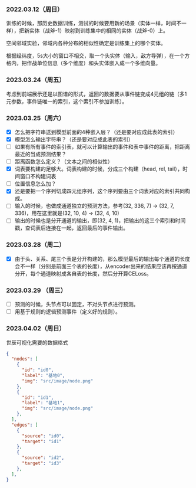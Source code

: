 ### 2022.03.12（周日）

训练的时候，那历史数据训练，测试的时候要用新的场景（实体一样，时间不一样），把新实体（战斧-1）映射到训练集中的相同的实体（战斧-0）上。

空间邻域实验，邻域内各种分布的相似性确定是训练集上的哪个实体。

根据经纬度，5s大小的窗口不相交，取一个头实体（输入，敌方导弹），在一个方格内，把作战单位信息（多个维度）和头实体嵌入成一个多维向量。



### 2023.03.24（周五）

考虑到前端展示还是以图谱的形式，返回的数据要从事件链变成4元组的链（多1元参数，事件链唯一的索引，这个索引不参加训练）。

### 2023.03.25（周六）

- [x] 怎么把字符串送到模型前面的4种嵌入层？（还是要对应成此表的索引）
- [x] 模型怎么输出字符串？（还是要对应成此表的索引）
- [ ] 如果有所有事件的索引表，就可以计算输出的事件和表中事件的距离，把距离最近的当成预测结果？
- [ ] 距离函数怎么定义？（文本之间的相似性）
- [x] 词表要构建的足够大。词表构建的时候，分成三个构建（head, rel, tail），时间窗口不构建词表
- [ ] 位置信息怎么加？
- [x] 还是要把一个序列切成四元组序列，这个序列要由三个词表对应的索引共同构成。
- [ ] 输入的时候，也做成通道独立的预测方法，参考(32, 336, 7) -> (32, 7, 336)，用在这里就是(32, 10, 4) -> (32, 4, 10)
- [ ] 输出的时候也是分开通道的输出，即(32, 4, 1)，把输出的这三个索引和时间戳，查词表后连接在一起，返回最后的事件输出。

### 2023.03.28（周二）

- [x] 由于头、关系、尾三个表是分开构建的，那么模型最后的输出每个通道的长度会不一样（分别是前面三个表的长度），从encoder出来的结果应该再按通道分开，每个通道映射成各自表的长度，然后分开算CELoss。

### 2023.03.29 （周三）

- [ ] 预测的时候，头节点可以固定，不对头节点进行预测。
- [ ] 用基于规则的逻辑预测事件（定义好的规则）。

### 2023.04.02（周日）

世辰可视化需要的数据格式

```json
{
  "nodes": [
    {
      "id": "id0",
      "label": "基地0",
      "img": "src/image/node.png"
    },
    {
      "id": "id1",
      "label": "基地1",
      "img": "src/image/node.png"
    },
  ],
  "edges": [
    {
      "source": "id0",
      "target": "id1"
    },
    {
      "source": "id2",
      "target": "id3"
    },
  ],
}
```


